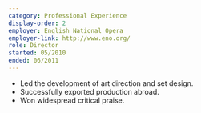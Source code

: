 ```yaml
---
category: Professional Experience
display-order: 2
employer: English National Opera
employer-link: http://www.eno.org/
role: Director
started: 05/2010
ended: 06/2011
---
```

- Led the development of art direction and set design.
- Successfully exported production abroad.
- Won widespread critical praise.